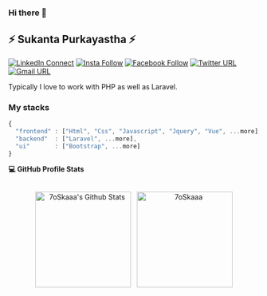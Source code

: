### Hi there 👋

## ⚡ Sukanta Purkayastha ⚡

[![LinkedIn Connect](https://img.shields.io/badge/%20-Connect-black?color=14171A&labelColor=0e76a8&logo=linkedin&logoColor=ffffff)](https://www.linkedin.com/in/sukanta-purkayastha-624b13134/)  [![Insta Follow](https://img.shields.io/badge/%20-Follow-black?color=14171A&labelColor=d81b60&logo=instagram&logoColor=ffffff)](https://www.instagram.com/s__p__showrav/)  [![Facebook Follow](https://img.shields.io/badge/%20-Connect-black?color=14171A&labelColor=1976d2&logo=facebook&logoColor=ffffff)](https://www.facebook.com/showrav.purkayastha.9/)  [![Twitter URL](https://img.shields.io/badge/%20-Follow-black?color=14171A&labelColor=1976d2&logo=twitter&logoColor=ffffff)](https://twitter.com/sp_showrav) [![Gmail URL](https://img.shields.io/badge/social--badge?style=social&label=email&logo=gmail)](mailto:sukantap@student.sust.edu)

Typically I love to work with PHP as well as Laravel.


### My stacks

```js
{
  "frontend" : ["Html", "Css", "Javascript", "Jquery", "Vue", ...more],
  "backend"  : ["Laravel", ...more],
  "ui"       : ["Bootstrap", ...more]
}
```
<!-- [![My Awesome Stats](https://awesome-github-stats.azurewebsites.net/user-stats/sukanta7660?cardType=github&theme=merko)](https://git.io/awesome-stats-card)
[![My GitHub Language Stats](https://github-readme-stats.vercel.app/api/top-langs/?username=sukanta7660&langs_count=5&theme=tokyonight)]() -->

<summary><b>💻 GitHub Profile Stats</b></summary>
  <br/>
  <p align="center">
    <a href="https://github.com/sukanta7660/github-readme-stats"><img alt="7oSkaaa's Github Stats" src="https://github-readme-stats.vercel.app/api?username=sukanta7660&show_icons=true&count_private=true&theme=algolia" height="192px"/></a>
  &nbsp;
	  <img src="https://github-readme-stats.vercel.app/api/top-langs?username=sukanta7660&langs_count=10&show_icons=true&locale=en&layout=compact&theme=algolia" alt="7oSkaaa" height="192px"/>

